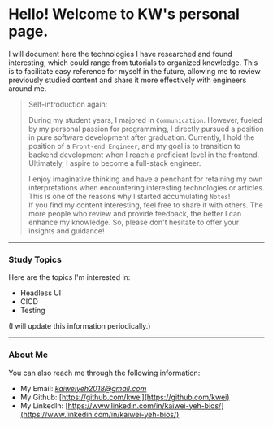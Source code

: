 # Hello! Welcome to KW's personal page.

I will document here the technologies I have researched and found interesting, which could range from tutorials to organized knowledge. This is to facilitate easy reference for myself in the future, allowing me to review previously studied content and share it more effectively with engineers around me.

> Self-introduction again:
> 
> During my student years, I majored in `Communication`. However, fueled by my personal passion for programming, I directly pursued a position in pure software development after graduation.
> Currently, I hold the position of a `Front-end Engineer`, and my goal is to transition to backend development when I reach a proficient level in the frontend. Ultimately, I aspire to become a full-stack engineer.
> 
> I enjoy imaginative thinking and have a penchant for retaining my own interpretations when encountering interesting technologies or articles. This is one of the reasons why I started accumulating `Notes`!<br/>
> If you find my content interesting, feel free to share it with others. The more people who review and provide feedback, the better I can enhance my knowledge. So, please don't hesitate to offer your insights and guidance!

---

### Study Topics
Here are the topics I'm interested in:
- Headless UI
- CICD
- Testing

(I will update this information periodically.)

---

### About Me
You can also reach me through the following information:
- My Email: *kaiweiyeh2018@gmail.com*
- My Github: [https://github.com/kwei](https://github.com/kwei)
- My LinkedIn: [https://www.linkedin.com/in/kaiwei-yeh-bios/](https://www.linkedin.com/in/kaiwei-yeh-bios/)
